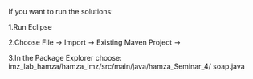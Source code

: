 If you want to run the solutions:


1.Run Eclipse


2.Choose File -> Import -> Existing Maven Project ->


3.In the Package Explorer choose: imz_lab_hamza/hamza_imz/src/main/java/hamza_Seminar_4/ soap.java